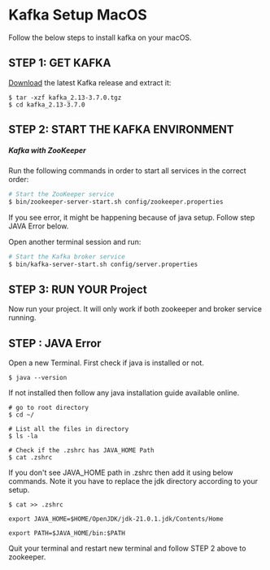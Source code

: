 # Kafka Setup MacOS

Follow the below steps to install kafka on your macOS. 


## STEP 1: GET KAFKA

[Download](https://www.apache.org/dyn/closer.cgi?path=/kafka/3.7.0/kafka_2.13-3.7.0.tgz) the latest Kafka release and extract it:

 

    $ tar -xzf kafka_2.13-3.7.0.tgz
    $ cd kafka_2.13-3.7.0

## STEP 2: START THE KAFKA ENVIRONMENT
##### Kafka with ZooKeeper

Run the following commands in order to start all services in the correct order:

```bash
# Start the ZooKeeper service
$ bin/zookeeper-server-start.sh config/zookeeper.properties
```
If you see error, it might be happening because of java setup. Follow step JAVA Error below.

Open another terminal session and run:
```bash
# Start the Kafka broker service
$ bin/kafka-server-start.sh config/server.properties
```

## STEP 3: RUN YOUR Project

Now run your project. It will only work if both zookeeper and broker service running. 


## STEP : JAVA Error
Open a new Terminal. 
First check if java is installed or not.

    $ java --version
If not installed then follow any java installation guide available online.

    # go to root directory
    $ cd ~/
    
    # List all the files in directory
    $ ls -la
    
    # Check if the .zshrc has JAVA_HOME Path
    $ cat .zshrc

If you don't see JAVA_HOME path in .zshrc then add it using below commands. Note it you have to replace the jdk directory according to your setup.

    $ cat >> .zshrc
    
    export JAVA_HOME=$HOME/OpenJDK/jdk-21.0.1.jdk/Contents/Home
  
    export PATH=$JAVA_HOME/bin:$PATH
     
Quit your terminal and restart new terminal and follow STEP 2 above to zookeeper. 
